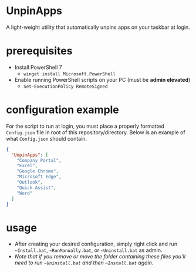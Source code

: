 # UnpinApps

A light-weight utility that automatically unpins apps on your taskbar at login.

# prerequisites

- Install PowerShell 7
  - `winget install Microsoft.PowerShell`
- Enable running PowerShell scripts on your PC (must be **admin elevated**)
  - `Set-ExecutionPolicy RemoteSigned`

# configuration example

For the script to run at login, you must place a properly formatted `Config.json` file in root of this repository/directory. Below is an example of what `Config.json` should contain.

```json
{
  "UnpinApps": [
    "Company Portal",
    "Excel",
    "Google Chrome",
    "Microsoft Edge",
    "Outlook",
    "Quick Assist",
    "Word"
  ]
}
```

# usage
- After creating your desired configuration, simply right click and run `~Install.bat`, `~RunManually.bat`, or `~Uninstall.bat` as admin.
- *Note that if you remove or move the folder containing these files you'll need to run `~Uninstall.bat` and then `~Install.bat` again.*

